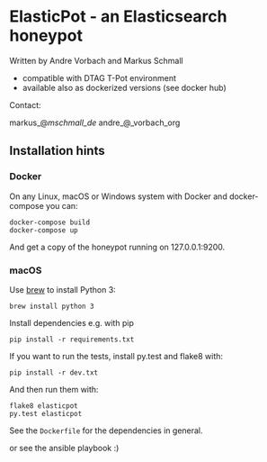 # ElasticPot - an Elasticsearch honeypot

Written by Andre Vorbach and Markus Schmall

- compatible with DTAG T-Pot environment
- available also as dockerized versions (see docker hub)


Contact:

markus_@_mschmall_de_
andre_@_vorbach_org


## Installation hints

### Docker

On any Linux, macOS or Windows system with Docker and docker-compose you can:

```
docker-compose build
docker-compose up
```

And get a copy of the honeypot running on 127.0.0.1:9200.


### macOS

Use [brew](https://brew.sh/) to install Python 3:

```
brew install python 3
```

Install dependencies e.g. with pip

```
pip install -r requirements.txt
```

If you want to run the tests, install py.test and flake8 with:

```
pip install -r dev.txt
```

And then run them with:

```
flake8 elasticpot
py.test elasticpot
```

See the `Dockerfile` for the dependencies in general.

or see the ansible playbook :)
